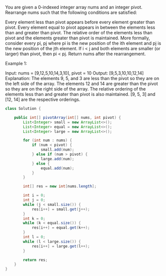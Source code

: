 You are given a 0-indexed integer array nums and an integer pivot. Rearrange nums such that the following conditions are satisfied:

Every element less than pivot appears before every element greater than pivot.
Every element equal to pivot appears in between the elements less than and greater than pivot.
The relative order of the elements less than pivot and the elements greater than pivot is maintained.
More formally, consider every pi, pj where pi is the new position of the ith element and pj is the new position of the jth element. If i < j and both elements are smaller (or larger) than pivot, then pi < pj.
Return nums after the rearrangement.

 

Example 1:

Input: nums = [9,12,5,10,14,3,10], pivot = 10
Output: [9,5,3,10,10,12,14]
Explanation: 
The elements 9, 5, and 3 are less than the pivot so they are on the left side of the array.
The elements 12 and 14 are greater than the pivot so they are on the right side of the array.
The relative ordering of the elements less than and greater than pivot is also maintained. [9, 5, 3] and [12, 14] are the respective orderings.

```java
class Solution {

    public int[] pivotArray(int[] nums, int pivot) {
        List<Integer> small = new ArrayList<>();
        List<Integer> equal = new ArrayList<>();
        List<Integer> large = new ArrayList<>();

        for (int num : nums) {
            if (num < pivot) {
                small.add(num);
            } else if (num > pivot) {
                large.add(num);
            } else {
                equal.add(num);
            }
        }

        int[] res = new int[nums.length];

        int i = 0;
        int j = 0;
        while (j < small.size()) {
            res[i++] = small.get(j++);
        }
        int k = 0;
        while (k < equal.size()) {
            res[i++] = equal.get(k++);
        }
        int l = 0;
        while (l < large.size()) {
            res[i++] = large.get(l++);
        }

        return res;
    }
}

```
